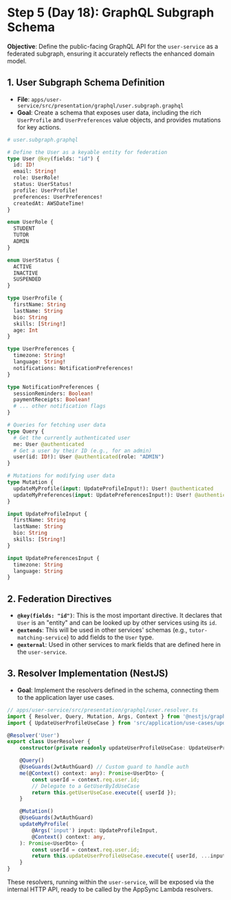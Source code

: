 # Step 5 (Day 18): GraphQL Subgraph Schema

**Objective**: Define the public-facing GraphQL API for the `user-service` as a federated subgraph, ensuring it accurately reflects the enhanced domain model.

## 1. User Subgraph Schema Definition

-   **File**: `apps/user-service/src/presentation/graphql/user.subgraph.graphql`
-   **Goal**: Create a schema that exposes user data, including the rich `UserProfile` and `UserPreferences` value objects, and provides mutations for key actions.

```graphql
# user.subgraph.graphql

# Define the User as a keyable entity for federation
type User @key(fields: "id") {
  id: ID!
  email: String!
  role: UserRole!
  status: UserStatus!
  profile: UserProfile!
  preferences: UserPreferences!
  createdAt: AWSDateTime!
}

enum UserRole {
  STUDENT
  TUTOR
  ADMIN
}

enum UserStatus {
  ACTIVE
  INACTIVE
  SUSPENDED
}

type UserProfile {
  firstName: String
  lastName: String
  bio: String
  skills: [String!]
  age: Int
}

type UserPreferences {
  timezone: String!
  language: String!
  notifications: NotificationPreferences!
}

type NotificationPreferences {
  sessionReminders: Boolean!
  paymentReceipts: Boolean!
  # ... other notification flags
}

# Queries for fetching user data
type Query {
  # Get the currently authenticated user
  me: User @authenticated
  # Get a user by their ID (e.g., for an admin)
  user(id: ID!): User @authenticated(role: "ADMIN")
}

# Mutations for modifying user data
type Mutation {
  updateMyProfile(input: UpdateProfileInput!): User! @authenticated
  updateMyPreferences(input: UpdatePreferencesInput!): User! @authenticated
}

input UpdateProfileInput {
  firstName: String
  lastName: String
  bio: String
  skills: [String!]
}

input UpdatePreferencesInput {
  timezone: String
  language: String
}
```

## 2. Federation Directives

-   **`@key(fields: "id")`**: This is the most important directive. It declares that `User` is an "entity" and can be looked up by other services using its `id`.
-   **`@extends`**: This will be used in other services' schemas (e.g., `tutor-matching-service`) to add fields to the `User` type.
-   **`@external`**: Used in other services to mark fields that are defined here in the `user-service`.

## 3. Resolver Implementation (NestJS)

-   **Goal**: Implement the resolvers defined in the schema, connecting them to the application layer use cases.

```typescript
// apps/user-service/src/presentation/graphql/user.resolver.ts
import { Resolver, Query, Mutation, Args, Context } from '@nestjs/graphql';
import { UpdateUserProfileUseCase } from 'src/application/use-cases/update-user-profile.usecase';

@Resolver('User')
export class UserResolver {
    constructor(private readonly updateUserProfileUseCase: UpdateUserProfileUseCase) {}

    @Query()
    @UseGuards(JwtAuthGuard) // Custom guard to handle auth
    me(@Context() context: any): Promise<UserDto> {
        const userId = context.req.user.id;
        // Delegate to a GetUserByIdUseCase
        return this.getUserUseCase.execute({ userId });
    }

    @Mutation()
    @UseGuards(JwtAuthGuard)
    updateMyProfile(
        @Args('input') input: UpdateProfileInput,
        @Context() context: any,
    ): Promise<UserDto> {
        const userId = context.req.user.id;
        return this.updateUserProfileUseCase.execute({ userId, ...input });
    }
}
```
These resolvers, running within the `user-service`, will be exposed via the internal HTTP API, ready to be called by the AppSync Lambda resolvers.
